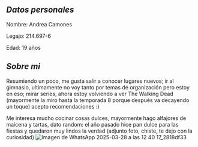 *Datos personales* 
-
Nombre: Andrea Camones

Legajo: 214.697-6

Edad: 19 años

*Sobre mi*
-
Resumiendo un poco, me gusta salir a conocer lugares nuevos; ir al gimnasio, ultimamente no voy tanto por temas de organización pero estoy en eso; mirar series, ahora estoy volviendo a ver The Walking Dead (mayormente la miro hasta la temporada 8 porque después va decayendo un toque) acepto recomendaciones :)

Me interesa mucho cocinar cosas dulces, mayormente hago alfajores de maicena y tartas, dato random: el año pasado hice pan dulce para las fiestas y quedaron muy lindos la verdad (adjunto foto, chiste, te dejo con la curiosidad)
![Imagen de WhatsApp 2025-03-28 a las 12 40 17_2818df33](https://github.com/user-attachments/assets/a1adc8ab-3e6b-4f69-b06a-2a62f0630f28)

